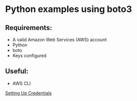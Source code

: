 # Python examples using boto3

## Requirements:
 * A valid Amazon Web Services (AWS) account
 * Python
 * boto
 * Keys configured

## Useful:
 * AWS CLI

[Setting Up Credentials](http://boto3.readthedocs.io/en/latest/guide/configuration.html)
